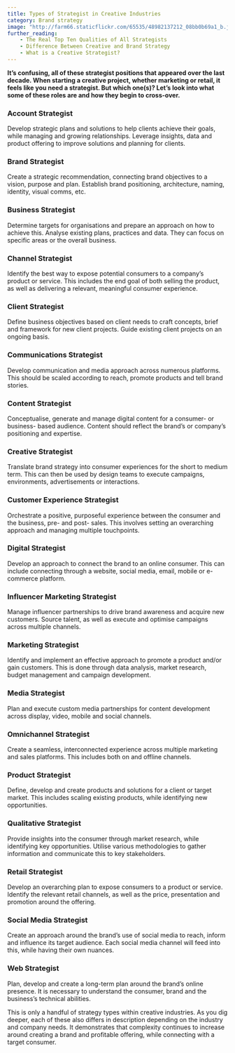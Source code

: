 ```yaml
---
title: Types of Strategist in Creative Industries
category: Brand strategy
image: "http://farm66.staticflickr.com/65535/48982137212_08bb0b69a1_b.jpg"
further_reading:
    - The Real Top Ten Qualities of All Strategists
    - Difference Between Creative and Brand Strategy
    - What is a Creative Strategist?
---
```


**It’s confusing, all of these strategist positions that appeared over the last decade. When starting a creative project, whether marketing or retail, it feels like you need a strategist. But which one(s)? Let’s look into what some of these roles are and how they begin to cross-over.** 

### Account Strategist 
Develop strategic plans and solutions to help clients achieve their goals, while managing and growing relationships. Leverage insights, data and product offering to improve solutions and planning for clients.

### Brand Strategist 
Create a strategic recommendation, connecting brand objectives to a vision, purpose and plan. Establish brand positioning, architecture, naming, identity, visual comms, etc.
 
### Business Strategist 
Determine targets for organisations and prepare an approach on how to achieve this. Analyse existing plans, practices and data. They can focus on specific areas or the overall business. 

### Channel Strategist 
Identify the best way to expose potential consumers to a company’s product or service. This includes the end goal of both selling the product, as well as delivering a relevant, meaningful consumer experience. 

### Client Strategist 
Define business objectives based on client needs to craft concepts, brief and framework for new client projects. Guide existing client projects on an ongoing basis.

### Communications Strategist 
Develop communication and media approach across numerous platforms. This should be scaled according to reach, promote products and tell brand stories.

### Content Strategist
Conceptualise, generate and manage digital content for a consumer- or business- based audience. Content should reflect the brand’s or company’s positioning and expertise. 

### Creative Strategist
Translate brand strategy into consumer experiences for the short to medium term. This can then be used by design teams to execute campaigns, environments, advertisements or interactions.

### Customer Experience Strategist 
Orchestrate a positive, purposeful experience between the consumer and the business, pre- and post- sales. This involves setting an overarching approach and managing multiple touchpoints. 

### Digital Strategist
Develop an approach to connect the brand to an online consumer. This can include connecting through a website, social media, email, mobile or e-commerce platform.

### Influencer Marketing Strategist 
Manage influencer partnerships to drive brand awareness and acquire new customers. Source talent, as well as execute and optimise campaigns across multiple channels.

### Marketing Strategist
Identify and implement an effective approach to promote a product and/or gain customers. This is done through data analysis, market research, budget management and campaign development.

### Media Strategist
Plan and execute custom media partnerships for content development across display, video, mobile and social channels.

### Omnichannel Strategist 
Create a seamless, interconnected experience across multiple marketing and sales platforms. This includes both on and offline channels.

### Product Strategist 
Define, develop and create products and solutions for a client or target market. This includes scaling existing products, while identifying new opportunities.

### Qualitative Strategist 
Provide insights into the consumer through market research, while identifying key opportunities. Utilise various methodologies to gather information and communicate this to key stakeholders.

### Retail Strategist 
Develop an overarching plan to expose consumers to a product or service. Identify the relevant retail channels, as well as the price, presentation and promotion around the offering.

### Social Media Strategist 
Create an approach around the brand’s use of social media to reach, inform and influence its target audience. Each social media channel will feed into this, while having their own nuances. 

### Web Strategist 
Plan, develop and create a long-term plan around the brand’s online presence. It is necessary to understand the consumer, brand and the business’s technical abilities. 

This is only a handful of strategy types within creative industries. As you dig deeper, each of these also differs in description depending on the industry and company needs. It demonstrates that complexity continues to increase around creating a brand and profitable offering, while connecting with a target consumer.